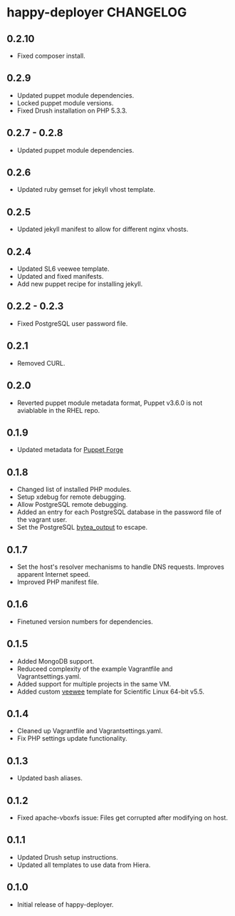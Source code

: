 happy-deployer CHANGELOG
=====================

0.2.10
-----
* Fixed composer install.

0.2.9
-----
* Updated puppet module dependencies.
* Locked puppet module versions.
* Fixed Drush installation on PHP 5.3.3.

0.2.7 - 0.2.8
-----
* Updated puppet module dependencies.

0.2.6
-----
* Updated ruby gemset for jekyll vhost template.

0.2.5
-----
* Updated jekyll manifest to allow for different nginx vhosts.

0.2.4
-----
* Updated SL6 veewee template.
* Updated and fixed manifests.
* Add new puppet recipe for installing jekyll.

0.2.2 - 0.2.3
-----
* Fixed PostgreSQL user password file.

0.2.1
-----
* Removed CURL.

0.2.0
-----
* Reverted puppet module metadata format, Puppet v3.6.0 is not aviablable in the RHEL repo.

0.1.9
-----
* Updated metadata for [Puppet Forge](https://forge.puppetlabs.com)

0.1.8
-----
* Changed list of installed PHP modules.
* Setup xdebug for remote debugging.
* Allow PostgreSQL remote debugging.
* Added an entry for each PostgreSQL database in the password file of the vagrant user.
* Set the PostgreSQL [bytea_output](http://www.postgresql.org/docs/9.2/static/runtime-config-client.html) to escape.

0.1.7
-----
* Set the host's resolver mechanisms to handle DNS requests. Improves apparent Internet speed.
* Improved PHP manifest file.

0.1.6
-----
* Finetuned version numbers for dependencies.

0.1.5
-----
* Added MongoDB support.
* Reduceed complexity of the example Vagrantfile and Vagrantsettings.yaml.
* Added support for multiple projects in the same VM.
* Added custom [veewee](https://github.com/jedi4ever/veewee) template for Scientific Linux 64-bit v5.5.

0.1.4
-----
* Cleaned up Vagrantfile and Vagrantsettings.yaml.
* Fix PHP settings update functionality.

0.1.3
-----
* Updated bash aliases.

0.1.2
-----
* Fixed apache-vboxfs issue: Files get corrupted after modifying on host.

0.1.1
-----
* Updated Drush setup instructions.
* Updated all templates to use data from Hiera.

0.1.0
-----
* Initial release of happy-deployer.
